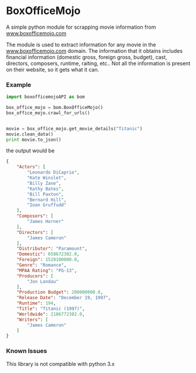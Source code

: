 BoxOfficeMojo
=============

A simple python module for scrapping movie information from www.boxofficemojo.com

The module is used to extract information for any movie in the www.boxofficemojo.com domain. The information that it obtains
includes financial information (domestic gross, foreign gross, budget), cast, directors, composers, runtime, raiting, etc..
Not all the information is present on their website, so it gets what it can. 

### Example 

```python
import boxofficemojoAPI as bom

box_office_mojo = bom.BoxOfficeMojo()
box_office_mojo.crawl_for_urls()


movie = box_office_mojo.get_movie_details("Titanic")
movie.clean_data()
print movie.to_json()

```

the output would be 

```json
{
    "Actors": [
        "Leonardo DiCaprio", 
        "Kate Winslet", 
        "Billy Zane", 
        "Kathy Bates", 
        "Bill Paxton", 
        "Bernard Hill", 
        "Ioan Gruffudd"
    ], 
    "Composers": [
        "James Horner"
    ], 
    "Directors": [
        "James Cameron"
    ], 
    "Distributor": "Paramount", 
    "Domestic": 658672302.0,  
    "Foreign": 1528100000.0, 
    "Genre": "Romance", 
    "MPAA Rating": "PG-13", 
    "Producers": [
        "Jon Landau"
    ], 
    "Production Budget": 200000000.0, 
    "Release Date": "December 19, 1997", 
    "Runtime": 194, 
    "Title": "Titanic (1997)", 
    "Worldwide": 2186772302.0, 
    "Writers": [
        "James Cameron"
    ]
}
```

### Known Issues

This library is not compatible with python 3.x
